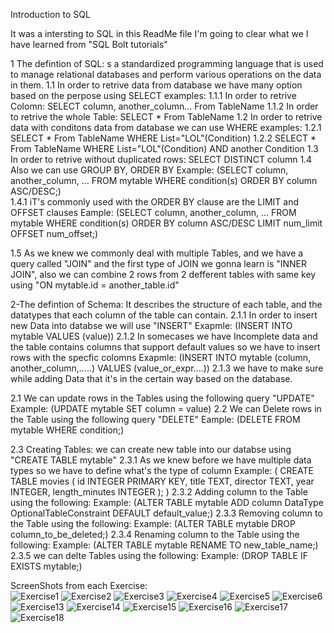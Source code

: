 Introduction to SQL

It was a intersting to SQL in this ReadMe file I'm going to clear what we I have learned from "SQL Bolt tutorials"

1 The defintion of SQL: s a standardized programming language that is used to manage relational databases and perform various operations on the data in them.
1.1 In order to retrive data from database we have many option based on the perpose using SELECT
    examples: 
    1.1.1 In order to retrive Colomn: SELECT column, another_column... From TableName
    1.1.2 In order to retrive the whole Table: SELECT * From TableName 
1.2 In order to retrive data with conditons data from database we can use WHERE
    examples:
    1.2.1 SELECT * From TableName WHERE List="LOL"(Condition)
    1.2.2 SELECT * From TableName WHERE List="LOL"(Condition) AND another Condition 
1.3 In order to retrive without duplicated rows: SELECT DISTINCT column
1.4 Also we can use GROUP BY, ORDER BY 
Example: 
(SELECT column, another_column, …
FROM mytable
WHERE condition(s)
ORDER BY column ASC/DESC;)  
1.4.1 iT's commonly used with the ORDER BY clause are the LIMIT and OFFSET clauses
Eample: 
(SELECT column, another_column, …
FROM mytable
WHERE condition(s)
ORDER BY column ASC/DESC
LIMIT num_limit OFFSET num_offset;)

1.5 As we knew we commonly deal with multiple Tables, and we have a query called "JOIN"
and the first type of JOIN we gonna learn is "INNER JOIN", also we can combine 2 rows from 2 defferent tables with same key using "ON mytable.id = another_table.id" 

2-The defintion of Schema: It describes the structure of each table, and the datatypes that each column of the table can contain. 
2.1.1 In order to insert new Data into databse we will use "INSERT"
  Exapmle: (INSERT INTO mytable VALUES (value))
2.1.2 In somecases we have Incomplete data and the table contains columns that support default values 
so we have to insert rows with the specfic colomns 
  Exapmle: (INSERT INTO mytable
(column, another_column,.....) VALUES (value_or_expr....))
2.1.3 we have to make sure while adding Data that it's in the certain way based on the database.

2.1 We can update rows in the Tables using the following query "UPDATE"
   Example: (UPDATE mytable SET column = value)
2.2 We can Delete rows in the Table using the following query "DELETE"
   Eample: (DELETE FROM mytable WHERE condition;)   

2.3 Creating Tables: we can create new table into our databse using "CREATE TABLE mytable"
2.3.1 As we knew before we have multiple data types so we have to define what's the type of column
   Example: (
       CREATE TABLE movies (
    id INTEGER PRIMARY KEY,
    title TEXT,
    director TEXT,
    year INTEGER, 
    length_minutes INTEGER
);
   ) 
2.3.2 Adding column to the Table using the following:
   Example: (ALTER TABLE mytable
ADD column DataType OptionalTableConstraint 
    DEFAULT default_value;)
2.3.3 Removing column to the Table using the following:
   Example: (ALTER TABLE mytable
DROP column_to_be_deleted;)
2.3.4 Renaming column to the Table using the following:
   Example: (ALTER TABLE mytable
RENAME TO new_table_name;)
2.3.5 we can delte Tables using the following:
   Example: (DROP TABLE IF EXISTS mytable;)


ScreenShots from each Exercise:   
![Exercise1](Expersise1.png)
![Exercise2](Expersise2.png)
![Exercise3](Expersise3.png)
![Exercise4](Expersise4.png)
![Exercise5](Expersise5.png)
![Exercise6](Expersise6.png)
![Exercise13](Expersise13.png)
![Exercise14](Expersise14.png)
![Exercise15](Expersise15.png)
![Exercise16](Expersise16.png)
![Exercise17](Expersise17.png)
![Exercise18](Expersise17.png)
